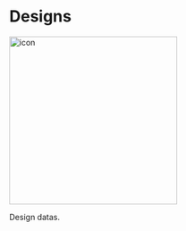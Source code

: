 # Designs
<img src="https://github.com/poacpm/designs/raw/master/images/logo.svg" alt="icon" width=300px>

Design datas.
